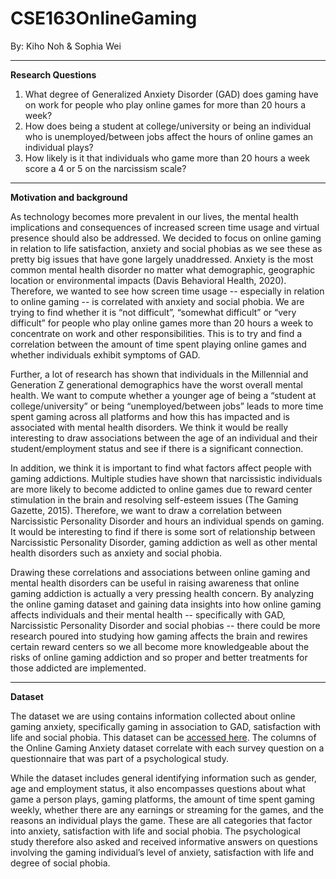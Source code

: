 # CSE163OnlineGaming
By: Kiho Noh & Sophia Wei


-----


<b>Research Questions</b>

1. What degree of Generalized Anxiety Disorder (GAD) does gaming have on work for
people who play online games for more than 20 hours a week?
2. How does being a student at college/university or being an individual who is
unemployed/between jobs affect the hours of online games an individual plays?
3. How likely is it that individuals who game more than 20 hours a week score a 4 or 5 on
the narcissism scale?


-----


<b>Motivation and background</b>

As technology becomes more prevalent in our lives, the mental health implications and
consequences of increased screen time usage and virtual presence should also be addressed. We
decided to focus on online gaming in relation to life satisfaction, anxiety and social phobias as
we see these as pretty big issues that have gone largely unaddressed. Anxiety is the most
common mental health disorder no matter what demographic, geographic location or
environmental impacts (Davis Behavioral Health, 2020). Therefore, we wanted to see how
screen time usage -- especially in relation to online gaming -- is correlated with anxiety and
social phobia. We are trying to find whether it is “not difficult”, “somewhat difficult” or “very
difficult” for people who play online games more than 20 hours a week to concentrate on work
and other responsibilities. This is to try and find a correlation between the amount of time spent
playing online games and whether individuals exhibit symptoms of GAD.

Further, a lot of research has shown that individuals in the Millennial and Generation Z
generational demographics have the worst overall mental health. We want to compute whether a
younger age of being a “student at college/university” or being “unemployed/between jobs”
leads to more time spent gaming across all platforms and how this has impacted and is associated
with mental health disorders. We think it would be really interesting to draw associations
between the age of an individual and their student/employment status and see if there is a
significant connection.

In addition, we think it is important to find what factors affect people with gaming
addictions. Multiple studies have shown that narcissistic individuals are more likely to become
addicted to online games due to reward center stimulation in the brain and resolving self-esteem
issues (The Gaming Gazette, 2015). Therefore, we want to draw a correlation between
Narcissistic Personality Disorder and hours an individual spends on gaming. It would be
interesting to find if there is some sort of relationship between Narcissistic Personality Disorder, gaming addiction as well as other mental health disorders such as anxiety and social phobia.

Drawing these correlations and associations between online gaming and mental health
disorders can be useful in raising awareness that online gaming addiction is actually a very
pressing health concern. By analyzing the online gaming dataset and gaining data insights into
how online gaming affects individuals and their mental health -- specifically with GAD,
Narcissistic Personality Disorder and social phobias -- there could be more research poured into
studying how gaming affects the brain and rewires certain reward centers so we all become more
knowledgeable about the risks of online gaming addiction and so proper and better treatments for
those addicted are implemented.


-----


<b>Dataset</b>

The dataset we are using contains information collected about online gaming anxiety,
specifically gaming in association to GAD, satisfaction with life and social phobia. This dataset
can be <a href='https://www.kaggle.com/divyansh22/online-gaming-anxiety-data'>accessed here</a>. The columns of the Online Gaming Anxiety dataset correlate with each survey question on a
questionnaire that was part of a psychological study.

While the dataset includes general identifying information such as gender, age and
employment status, it also encompasses questions about what game a person plays, gaming
platforms, the amount of time spent gaming weekly, whether there are any earnings or streaming
for the games, and the reasons an individual plays the game. These are all categories that factor
into anxiety, satisfaction with life and social phobia. The psychological study therefore also
asked and received informative answers on questions involving the gaming individual’s level of
anxiety, satisfaction with life and degree of social phobia.
